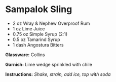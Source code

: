 # Sampalok Sling

* 2 oz Wray & Nephew Overproof Rum
* 1 oz Lime Juice
* 0.75 oz Simple Syrup (2:1)
* 0.5 oz Tamarind Syrup
* 1 dash Angostura Bitters

__Glassware:__ Collins

__Garnish:__ Lime wedge sprinkled with chile

__Instructions:__ _Shake, strain, add ice, top with soda_
